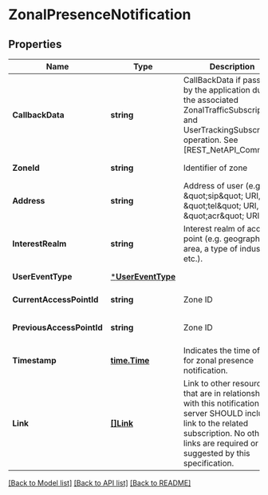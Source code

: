 # ZonalPresenceNotification

## Properties
Name | Type | Description | Notes
------------ | ------------- | ------------- | -------------
**CallbackData** | **string** | CallBackData if passed by the application during the associated ZonalTrafficSubscription and UserTrackingSubscription operation. See [REST_NetAPI_Common]. | [optional] [default to null]
**ZoneId** | **string** | Identifier of zone | [default to null]
**Address** | **string** | Address of user (e.g. \&quot;sip\&quot; URI, \&quot;tel\&quot; URI, \&quot;acr\&quot; URI). | [default to null]
**InterestRealm** | **string** | Interest realm of access point (e.g. geographical area, a type of industry etc.). | [optional] [default to null]
**UserEventType** | [***UserEventType**](UserEventType.md) |  | [default to null]
**CurrentAccessPointId** | **string** | Zone ID | [default to null]
**PreviousAccessPointId** | **string** | Zone ID | [optional] [default to null]
**Timestamp** | [**time.Time**](time.Time.md) | Indicates the time of day for zonal presence notification. | [default to null]
**Link** | [**[]Link**](Link.md) | Link to other resources that are in relationship with this notification. The server SHOULD include a link to the related subscription. No other links are required or suggested by this specification. | [optional] [default to null]

[[Back to Model list]](../README.md#documentation-for-models) [[Back to API list]](../README.md#documentation-for-api-endpoints) [[Back to README]](../README.md)


